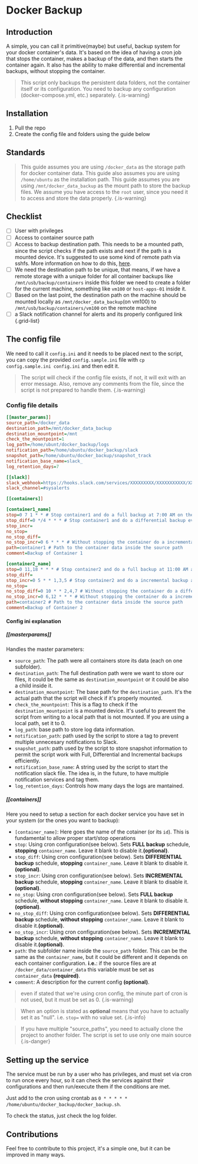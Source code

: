 # Docker Backup

## Introduction

A simple, you can call it primitive(maybe) but useful, backup system for your docker container's data. It's based on the idea of having a cron job that stops the container, makes a backup of the data, and then starts the container again. It also has the ability to make differential and incremental backups, without stopping the container.

> This script only backups the persistent data folders, not the container itself or its configuration. You need to backup any configuration (docker-compose.yml, etc.) separately.
{.is-warning}

## Installation

1. Pull the repo
2. Create the config file and folders using the guide below

## Standards

> This guide assumes you are using `/docker_data` as the storage path for docker container data.
> This guide also assumes you are using `/home/ubuntu` as the installation path.
> This guide assumes you are using `/mnt/docker_data_backup` as the mount path to store the backup files.
> We assume you have access to the `root` user, since you need it to access and store the data properly.
{.is-warning}

## Checklist

- [ ] User with privileges
- [ ] Access to container source path
- [ ] Access to backup destination path. This needs to be a mounted path, since the script checks if the path exists and next if the path is a mounted device. It's suggested to use some kind of remote path via sshfs. More information on how to do this, [here](https://www.digitalocean.com/community/tutorials/how-to-use-sshfs-to-mount-remote-file-systems-over-ssh).
- [ ] We need the destination path to be unique, that means, if we have a remote storage with a unique folder for all container backups like `/mnt/usb/backup/containers` inside this folder we need to create a folder for the current machine, something like `vm100` or `host-apps-01` inside it.
- [ ] Based on the last point, the destination path on the machine should be mounted locally as `/mnt/docker_data_backup`(on vm100) to `/mnt/usb/backup/containers/vm100` on the remote machine
- [ ] a Slack notification channel for alerts and its properly configured link
{.grid-list}

## The config file

We need to call it `config.ini` and it needs to be placed next to the script, you can copy the provided `config.sample.ini` file with `cp config.sample.ini config.ini` and then edit it.

> The script will check if the config file exists, if not, it will exit with an error message. Also, remove any comments from the file, since the script is not prepared to handle them.
{.is-warning}

### Config file details

```ini
[[master_params]]
source_path=/docker_data
destination_path=/mnt/docker_data_backup
destination_mountpoint=/mnt
check_the_mountpoint=1
log_path=/home/ubunt/docker_backup/logs
notification_path=/home/ubuntu/docker_backup/slack
snapshot_path=/home/ubuntu/docker_backup/snapshot_track
notification_base_name=slack_
log_retention_days=7

[[slack]]
slack_webhook=https://hooks.slack.com/services/XXXXXXXXX/XXXXXXXXXXX/XXXXXXXXXXXXXXXXXXXXXXXX
slack_channel=#sysalerts

[[containers]]

[container1_name]
stop=0 7 1 * * # Stop container1 and do a full backup at 7:00 AM on the 1st of every month
stop_diff=0 */4 * * * # Stop container1 and do a differential backup every 4 hours
stop_incr=
no_stop=
no_stop_diff=
no_stop_incr=0 6 * * * # Without stopping the container do a incremental backup of container1 at 6:00 AM every day
path=container1 # Path to the container data inside the source path
comment=Backup of Container 1

[container2_name]
stop=0 11,18 * * * # Stop container2 and do a full backup at 11:00 AM and 6:00 PM every day
stop_diff=
stop_incr=0 5 * * 1,3,5 # Stop container2 and do a incremental backup at 5:00 AM on Monday, Wednesday and Friday
no_stop=
no_stop_diff=0 10 * * 2,4,7 # Without stopping the container do a differential backup of container2 at 10:00 AM on Tuesday, Thursday and Sunday
no_stop_incr=0 6,12 * * * # Without stopping the container do a incremental backup of container2 at 6:00 AM and 12:00 PM every day
path=container2 # Path to the container data inside the source path
comment=Backup of Container 2
```

#### Config ini explanation

##### [[masterparams]]

Handles the master parameters:

- `source_path`: The path were all containers store its data (each on one subfolder).
- `destination_path`: The full destination path were we want to store our files, it could be the same as `destination_mountpoint` or it could be also a child inside it.
- `destination_mountpoint`: The base path for the `destination_path`. It's the actual path that the script will check if it's properly mounted.
- `check_the_mountpoint`: This is a flag to check if the `destination_mountpoint` is a mounted device. It's useful to prevent the script from writing to a local path that is not mounted. If you are using a local path, set it to 0.
- `log_path`: base path to store log data information.
- `notification_path`: path used by the script to store a tag to prevent multiple unnecesary notifications to Slack.
- `snapshot_path`: path used by the script to store snapshot information to permit the script work with Full, Differential and Incremental backups efficiently.
- `notification_base_name`: A string used by the script to start the notification slack file. The idea is, in the future, to have multiple notification services and tag them.
- `log_retention_days`: Controls how many days the logs are mantained.

##### [[containers]]

Here you need to setup a section for each docker service you have set in your system (or the ones you want to backup):

- `[container_name]`: Here goes the name of the cotainer (or its `id`). This is fundamental to allow proper start/stop operations
- `stop`: Using cron configuration(see below). Sets **FULL backup** schedule, **stopping** `container_name`. Leave it blank to disable it.**(optional)**.
- `stop_diff`:  Using cron configuration(see below). Sets **DIFFERENTIAL backup** schedule, **stopping** `container_name`. Leave it blank to disable it.**(optional)**.
- `stop_incr`:  Using cron configuration(see below). Sets **INCREMENTAL backup** schedule, **stopping** `container_name`. Leave it blank to disable it.**(optional)**.
- `no_stop`:  Using cron configuration(see below). Sets **FULL backup** schedule, **without stopping** `container_name`. Leave it blank to disable it.**(optional)**.
- `no_stop_diff`:  Using cron configuration(see below). Sets **DIFFERENTIAL backup** schedule, **without stopping** `container_name`. Leave it blank to disable it.**(optional)**.
- `no_stop_incr`:  Using cron configuration(see below). Sets **INCREMENTAL backup** schedule, **without stopping** `container_name`. Leave it blank to disable it.**(optional)**.
- `path`: the subfolder name inside the `source_path` folder. This can be the same as the `container_name`, but it could be different and it depends on each container configuration. **i.e.**: if the source files are at `/docker_data/container_data` this variable must be set as `container_data` **(required)**.
- `comment`: A description for the current config **(optional)**.

> even if stated that we're using cron config, the minute part of cron is not used, but it must be set as 0. 
{.is-warning}

> When an option is stated as **optional** means that you have to actually set it as "null".  i.e. `stop=` with no value set.
{.is-info}

> If you have multiple "source_paths", you need to actually clone the project to another folder.  The script is set to use only one main source
{.is-danger}

## Setting up the service

The service must be run by a user who has privileges, and must set via cron to run once every hour, so it can check the services against their configurations and then run/execute them if the conditions are met.

Just add to the cron using crontab as `0 * * * * * /home/ubuntu/docker_backup/docker_backup.sh`.

To check the status, just check the log folder.

## Contributions

Feel free to contribute to this project, it's a simple one, but it can be improved in many ways.
